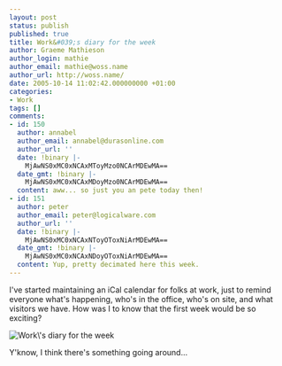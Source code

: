 ```yaml
---
layout: post
status: publish
published: true
title: Work&#039;s diary for the week
author: Graeme Mathieson
author_login: mathie
author_email: mathie@woss.name
author_url: http://woss.name/
date: 2005-10-14 11:02:42.000000000 +01:00
categories:
- Work
tags: []
comments:
- id: 150
  author: annabel
  author_email: annabel@durasonline.com
  author_url: ''
  date: !binary |-
    MjAwNS0xMC0xNCAxMToyMzo0NCArMDEwMA==
  date_gmt: !binary |-
    MjAwNS0xMC0xNCAxMDoyMzo0NCArMDEwMA==
  content: aww... so just you an pete today then!
- id: 151
  author: peter
  author_email: peter@logicalware.com
  author_url: ''
  date: !binary |-
    MjAwNS0xMC0xNCAxNToyOToxNiArMDEwMA==
  date_gmt: !binary |-
    MjAwNS0xMC0xNCAxNDoyOToxNiArMDEwMA==
  content: Yup, pretty decimated here this week.
---
```

I've started maintaining an iCal calendar for folks at work, just to remind everyone what's happening, who's in the office, who's on site, and what visitors we have.  How was I to know that the first week would be so exciting?

<img class="centered" src='http://woss.name/wp-content/icaloffsick.png' alt='Work\&#39;s diary for the week' />

Y'know, I think there's something going around...
